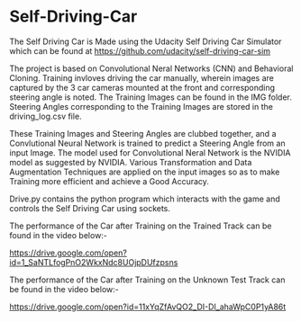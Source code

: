 # Self-Driving-Car

The Self Driving Car is Made using the Udacity Self Driving Car Simulator which can be found at 
https://github.com/udacity/self-driving-car-sim

The project is based on Convolutional Neral Networks (CNN) and Behavioral Cloning. 
Training invloves driving the car manually, wherein images are captured by the 3 car cameras mounted at the front and corresponding steering angle is noted.
The Training Images can be found in the IMG folder.
Steering Angles corresponding to the Training Images are stored in the driving_log.csv file.

These Training Images and Steering Angles are clubbed together, and a Convlutional Neural Network is trained to predict a Steering Angle from an input Image.
The model used for Convolutional Neral Network is the NVIDIA model as suggested by NVIDIA.
Various Transformation and Data Augmentation Techniques are applied on the input images so as to make Training more efficient and achieve a Good Accuracy.

Drive.py contains the python program which interacts with the game and controls the Self Driving Car using sockets. 

The performance of the Car after Training on the Trained Track can be found in the video below:-

https://drive.google.com/open?id=1_SaNTLfogPnO2WkxNdc8UOjpDUfzpsns

The performance of the Car after Training on the Unknown Test Track can be found in the video below:-

https://drive.google.com/open?id=11xYqZfAvQO2_DI-DI_ahaWpC0P1yA86t
